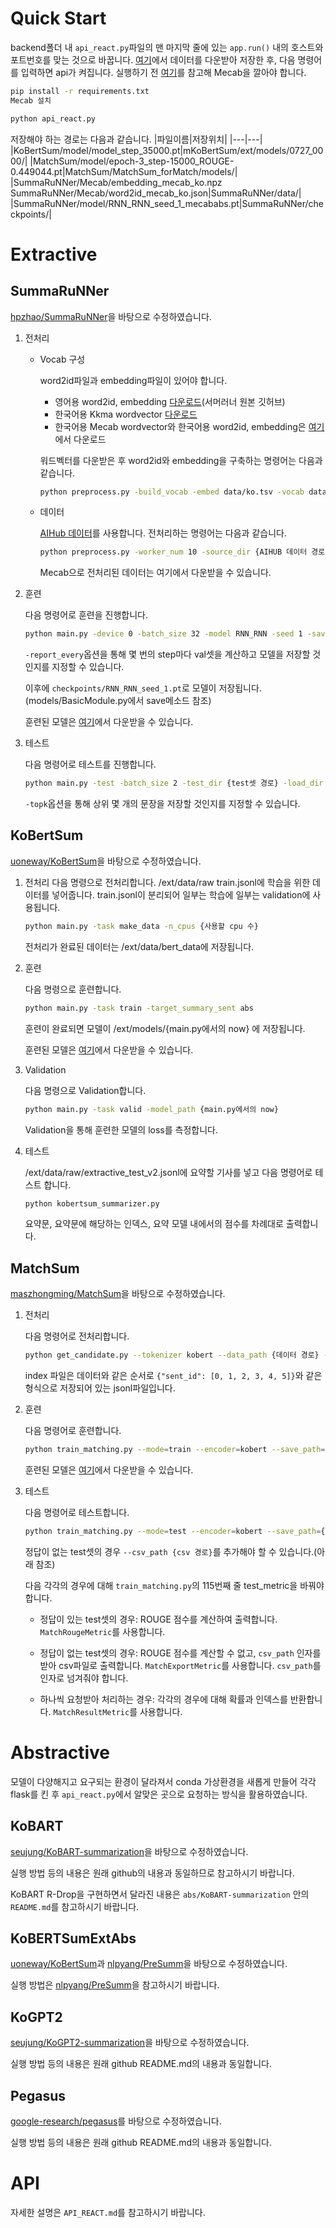 # Quick Start

backend폴더 내 `api_react.py`파일의 맨 마지막 줄에 있는 `app.run()` 내의 호스트와 포트번호를 맞는 것으로 바꿉니다. [여기](https://drive.google.com/file/d/1H20Ira-Nx-Pd6Gea7L7R5T9Pqzureiko/view?usp=sharing)에서 데이터를 다운받아 저장한 후, 다음 명령어를 입력하면 api가 켜집니다. 실행하기 전 [여기](https://konlpy.org/ko/v0.5.2/install/#ubuntu)를 참고해 Mecab을 깔아야 합니다.

```bash
pip install -r requirements.txt
Mecab 설치

python api_react.py
```

저장해야 하는 경로는 다음과 같습니다.
|파일이름|저장위치|
|---|---|
|KoBertSum/model/model_step_35000.pt|mKoBertSum/ext/models/0727_0000/|
|MatchSum/model/epoch-3_step-15000_ROUGE-0.449044.pt|MatchSum/MatchSum_forMatch/models/|
|SummaRuNNer/Mecab/embedding_mecab_ko.npz   SummaRuNNer/Mecab/word2id_mecab_ko.json|SummaRuNNer/data/|
|SummaRuNNer/model/RNN_RNN_seed_1_mecababs.pt|SummaRuNNer/checkpoints/|

# Extractive

## SummaRuNNer

[hpzhao/SummaRuNNer](https://github.com/hpzhao/SummaRuNNer)을 바탕으로 수정하였습니다.

1. 전처리
    - Vocab 구성

        word2id파일과 embedding파일이 있어야 합니다.
        
        - 영어용 word2id, embedding [다운로드](https://github.com/hpzhao/SummaRuNNer)(서머러너 원본 깃허브)
        - 한국어용 Kkma wordvector [다운로드](https://github.com/Kyubyong/wordvectors)
        - 한국어용 Mecab wordvector와 한국어용 word2id, embedding은 [여기](https://drive.google.com/file/d/1H20Ira-Nx-Pd6Gea7L7R5T9Pqzureiko/view?usp=sharing)에서 다운로드
        

        워드벡터를 다운받은 후 word2id와 embedding을 구축하는 명령어는 다음과 같습니다.

        ```bash
        python preprocess.py -build_vocab -embed data/ko.tsv -vocab data/embedding_ko.npz -word2id data/word2id_ko.json
        ```

    - 데이터

        [AIHub 데이터](https://aihub.or.kr/aidata/8054)를 사용합니다. 전처리하는 명령어는 다음과 같습니다.
        ```bash
        python preprocess.py -worker_num 10 -source_dir {AIHUB 데이터 경로} -target_dir {처리된 데이터 저장 경로}
        ```

        Mecab으로 전처리된 데이터는 여기에서 다운받을 수 있습니다.

2. 훈련

    다음 명령어로 훈련을 진행합니다.

    ```bash
    python main.py -device 0 -batch_size 32 -model RNN_RNN -seed 1 -save_dir checkpoints/ -train_dir {train셋 경로} -val_dir {val셋 경로} -embedding {embedding 경로} -word2id {word2id 경로}
    ```
    
    `-report_every`옵션을 통해 몇 번의 step마다 val셋을 계산하고 모델을 저장할 것인지를 지정할 수 있습니다.

    이후에 `checkpoints/RNN_RNN_seed_1.pt`로 모델이 저장됩니다. (models/BasicModule.py에서 save메소드 참조)

    훈련된 모델은 [여기](https://drive.google.com/file/d/1H20Ira-Nx-Pd6Gea7L7R5T9Pqzureiko/view?usp=sharing)에서 다운받을 수 있습니다.


3. 테스트

    다음 명령어로 테스트를 진행합니다.

    ```bash
    python main.py -test -batch_size 2 -test_dir {test셋 경로} -load_dir {모델 저장된 경로} -embedding {embedding 경로} -word2id {word2id 경로}
    ```

    `-topk`옵션을 통해 상위 몇 개의 문장을 저장할 것인지를 지정할 수 있습니다.


## KoBertSum

[uoneway/KoBertSum](https://github.com/uoneway/KoBertSum)을 바탕으로 수정하였습니다.

1. 전처리
    다음 명령으로 전처리합니다.
    /ext/data/raw train.jsonl에 학습을 위한 데이터를 넣어줍니다. 
    train.jsonl이 분리되어 일부는 학습에 일부는 validation에 사용됩니다. 
    ```bash
    python main.py -task make_data -n_cpus {사용할 cpu 수}
    ```

    전처리가 완료된 데이터는 /ext/data/bert_data에 저장됩니다. 

2. 훈련

    다음 명령으로 훈련합니다. 

    ```bash
    python main.py -task train -target_summary_sent abs
    ```

    훈련이 완료되면 모델이 /ext/models/{main.py에서의 now} 에 저장됩니다.

    훈련된 모델은 [여기](https://drive.google.com/file/d/1H20Ira-Nx-Pd6Gea7L7R5T9Pqzureiko/view?usp=sharing)에서 다운받을 수 있습니다.

3. Validation

    다음 명령으로 Validation합니다. 

    ```bash
    python main.py -task valid -model_path {main.py에서의 now}
    ```

    Validation을 통해 훈련한 모델의 loss를 측정합니다. 

4. 테스트

    /ext/data/raw/extractive_test_v2.jsonl에 요약할 기사를 넣고 다음 명령어로 테스트 합니다. 

    ```bash
    python kobertsum_summarizer.py
    ```

    요약문, 요약문에 해당하는 인덱스, 요약 모델 내에서의 점수를 차례대로 출력합니다. 


## MatchSum

[maszhongming/MatchSum](https://github.com/maszhongming/MatchSum)을 바탕으로 수정하였습니다.

1. 전처리

    다음 명령어로 전처리합니다.
    
    ```bash
    python get_candidate.py --tokenizer kobert --data_path {데이터 경로} --index_path {index 경로} --write_path {저장 경로}
    ```

    index 파일은 데이터와 같은 순서로 `{"sent_id": [0, 1, 2, 3, 4, 5]}`와 같은 형식으로 저장되어 있는 jsonl파일입니다.

2. 훈련

    다음 명령어로 훈련합니다.

    ```bash
    python train_matching.py --mode=train --encoder=kobert --save_path={모델 저장 경로} --gpus=0,1 --candidate_num 20 --batch_size 8
    ```

    훈련된 모델은 [여기](https://drive.google.com/file/d/1H20Ira-Nx-Pd6Gea7L7R5T9Pqzureiko/view?usp=sharing)에서 다운받을 수 있습니다.

3. 테스트

    다음 명령어로 테스트합니다.
    
    ```bash
    python train_matching.py --mode=test --encoder=kobert --save_path={모델경로} --gpus=1
    ```

    정답이 없는 test셋의 경우 `--csv_path {csv 경로}`를 추가해야 할 수 있습니다.(아래 참조)

    다음 각각의 경우에 대해 `train_matching.py`의 115번째 줄 test_metric을 바꿔야 합니다.

    - 정답이 있는 test셋의 경우: ROUGE 점수를 계산하여 출력합니다. `MatchRougeMetric`를 사용합니다.

    - 정답이 없는 test셋의 경우: ROUGE 점수를 계산할 수 없고, `csv_path` 인자를 받아 csv파일로 출력합니다. `MatchExportMetric`를 사용합니다. `csv_path`를 인자로 넘겨줘야 합니다.

    - 하나씩 요청받아 처리하는 경우: 각각의 경우에 대해 확률과 인덱스를 반환합니다. `MatchResultMetric`를 사용합니다.

# Abstractive

모델이 다양해지고 요구되는 환경이 달라져서 conda 가상환경을 새롭게 만들어 각각 flask를 킨 후 `api_react.py`에서 알맞은 곳으로 요청하는 방식을 활용하였습니다.

## KoBART

[seujung/KoBART-summarization](https://github.com/seujung/KoBART-summarization)을 바탕으로 수정하였습니다.

실행 방법 등의 내용은 원래 github의 내용과 동일하므로 참고하시기 바랍니다.

KoBART R-Drop을 구현하면서 달라진 내용은 `abs/KoBART-summarization` 안의 `README.md`를 참고하시기 바랍니다.

## KoBERTSumExtAbs

[uoneway/KoBertSum](https://github.com/uoneway/KoBertSum)과 [nlpyang/PreSumm](https://github.com/nlpyang/PreSumm)을 바탕으로 수정하였습니다.

실행 방법은 [nlpyang/PreSumm](https://github.com/nlpyang/PreSumm)을 참고하시기 바랍니다.

## KoGPT2

[seujung/KoGPT2-summarization](https://github.com/seujung/KoGPT2-summarization)을 바탕으로 수정하였습니다.

실행 방법 등의 내용은 원래 github README.md의 내용과 동일합니다.

## Pegasus

[google-research/pegasus](https://github.com/google-research/pegasus)를 바탕으로 수정하였습니다.

실행 방법 등의 내용은 원래 github README.md의 내용과 동일합니다.

# API

자세한 설명은 `API_REACT.md`를 참고하시기 바랍니다.